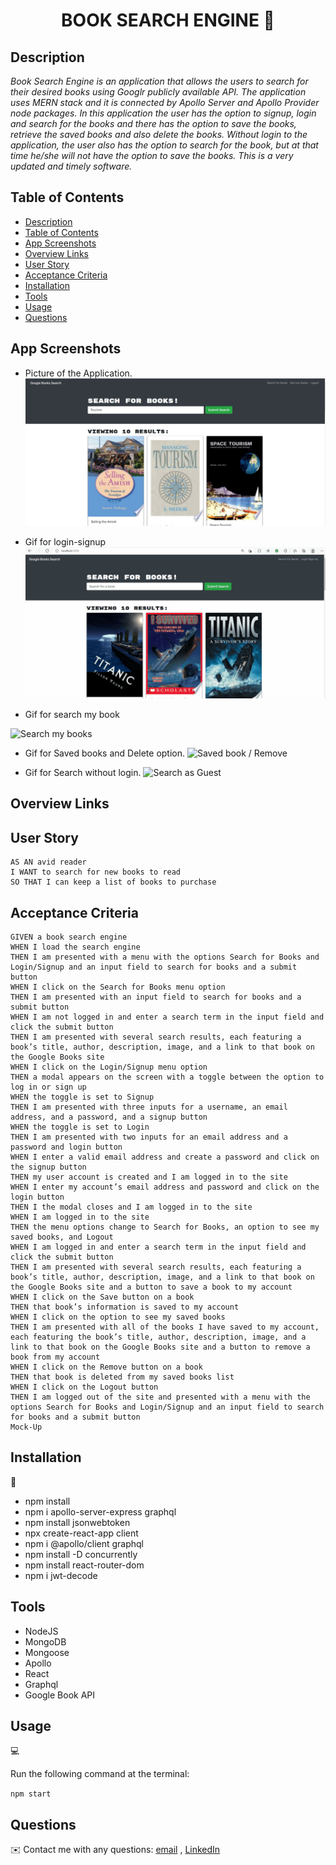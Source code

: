 <h1 align="center">BOOK SEARCH ENGINE 👋</h1>

## Description

*Book Search Engine is an application that allows the users to search for their desired books using Googlr publicly available API. The application uses MERN stack and it is connected by Apollo Server and Apollo Provider node packages. In this application the user has the option to signup, login and search for the books and there has the option to save the books, retrieve the saved books and also delete the books. Without login to the application, the user also has the option to search for the book, but at that time he/she will not have the option to save the books. This is a very updated and timely software.*


## Table of Contents

- [Description](#description)
- [Table of Contents](#table-of-contents)
- [App Screenshots](#app-screenshots)
- [Overview Links](#overview-links)
- [User Story](#user-story)
- [Acceptance Criteria](#acceptance-criteria)
- [Installation](#installation)
- [Tools](#tools)
- [Usage](#usage)
- [Questions](#questions)


## App Screenshots
- Picture of the Application.
![Application Screen](./images/book-searched.JPG)

- Gif for login-signup
![login/signup](./images/login-signup.gif)

- Gif for search my book

![Search my books](./images/search-my-books.gif)

- Gif for Saved books and Delete option.
![Saved book / Remove](./images/see-saved-books-delete.gif)

- Gif for Search without login.
![Search as Guest](./images/search-without-login.gif)

## Overview Links



## User Story

```text
AS AN avid reader
I WANT to search for new books to read
SO THAT I can keep a list of books to purchase
```

## Acceptance Criteria

```text
GIVEN a book search engine
WHEN I load the search engine
THEN I am presented with a menu with the options Search for Books and Login/Signup and an input field to search for books and a submit button
WHEN I click on the Search for Books menu option
THEN I am presented with an input field to search for books and a submit button
WHEN I am not logged in and enter a search term in the input field and click the submit button
THEN I am presented with several search results, each featuring a book’s title, author, description, image, and a link to that book on the Google Books site
WHEN I click on the Login/Signup menu option
THEN a modal appears on the screen with a toggle between the option to log in or sign up
WHEN the toggle is set to Signup
THEN I am presented with three inputs for a username, an email address, and a password, and a signup button
WHEN the toggle is set to Login
THEN I am presented with two inputs for an email address and a password and login button
WHEN I enter a valid email address and create a password and click on the signup button
THEN my user account is created and I am logged in to the site
WHEN I enter my account’s email address and password and click on the login button
THEN I the modal closes and I am logged in to the site
WHEN I am logged in to the site
THEN the menu options change to Search for Books, an option to see my saved books, and Logout
WHEN I am logged in and enter a search term in the input field and click the submit button
THEN I am presented with several search results, each featuring a book’s title, author, description, image, and a link to that book on the Google Books site and a button to save a book to my account
WHEN I click on the Save button on a book
THEN that book’s information is saved to my account
WHEN I click on the option to see my saved books
THEN I am presented with all of the books I have saved to my account, each featuring the book’s title, author, description, image, and a link to that book on the Google Books site and a button to remove a book from my account
WHEN I click on the Remove button on a book
THEN that book is deleted from my saved books list
WHEN I click on the Logout button
THEN I am logged out of the site and presented with a menu with the options Search for Books and Login/Signup and an input field to search for books and a submit button  
Mock-Up
```

## Installation
💾     
- npm install
- npm i apollo-server-express graphql
- npm install jsonwebtoken
- npx create-react-app client
- npm i @apollo/client graphql
- npm install -D concurrently
- npm install react-router-dom
- npm i jwt-decode

## Tools
- NodeJS
- MongoDB
- Mongoose
- Apollo
- React
- Graphql
- Google Book API

## Usage
💻   
  
Run the following command at the terminal:
  
`npm start`

## Questions
✉️ Contact me with any questions: [email](mailto:awal.mirza2016@gmail.com) , [LinkedIn](https://www.linkedin.com/in/mirza-awal-5972511b5/)
